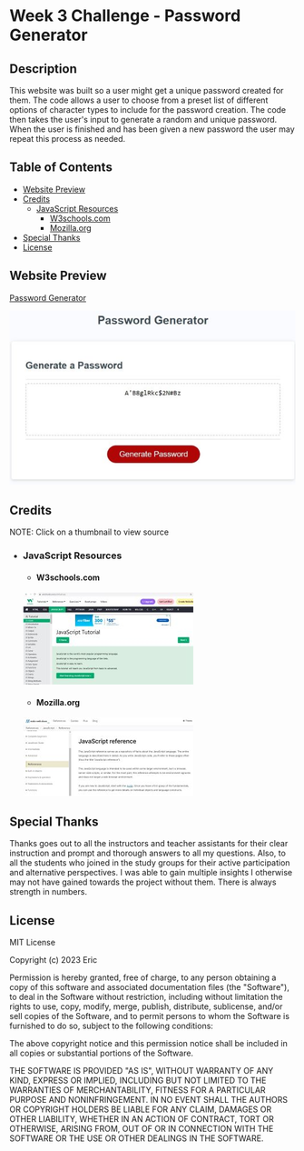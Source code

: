 # Week 3 Challenge - Password Generator

## Description

This website was built so a user might get a unique password created for them. The code allows a user to choose from a preset list of different options of character types to include for the password creation. The code then takes the user's input to generate a random and unique password. When the user is finished and has been given a new password the user may repeat this process as needed.

## Table of Contents
- [Website Preview](#website-preview)
- [Credits](#credits)
    - [JavaScript Resources](#javascript-resources)
        - [W3schools.com](#w3schoolscom)
        - [Mozilla.org](#mozillaorg)
- [Special Thanks](#special-thanks)
- [License](#license)

## Website Preview

[Password Generator](https://esbev.github.io/week3challenge/)

[![name](images/passgen.jpg)](https://esbev.github.io/week3challenge/)

## Credits

NOTE: Click on a thumbnail to view source

- ### JavaScript Resources

    - #### W3schools.com

    [![name](images/w3schools.jpg)](https://www.w3schools.com/js/default.asp)

    - #### Mozilla.org

    [![name](images/mozilla.jpg)](https://developer.mozilla.org/en-US/docs/Web/JavaScript/Reference)


## Special Thanks

Thanks goes out to all the instructors and teacher assistants for their clear instruction and prompt and thorough answers to all my questions. Also, to all the students who joined in the study groups for their active participation and alternative perspectives. I was able to gain multiple insights I otherwise may not have gained towards the project without them. There is always strength in numbers.

## License

MIT License

Copyright (c) 2023 Eric

Permission is hereby granted, free of charge, to any person obtaining a copy
of this software and associated documentation files (the "Software"), to deal
in the Software without restriction, including without limitation the rights
to use, copy, modify, merge, publish, distribute, sublicense, and/or sell
copies of the Software, and to permit persons to whom the Software is
furnished to do so, subject to the following conditions:

The above copyright notice and this permission notice shall be included in all
copies or substantial portions of the Software.

THE SOFTWARE IS PROVIDED "AS IS", WITHOUT WARRANTY OF ANY KIND, EXPRESS OR
IMPLIED, INCLUDING BUT NOT LIMITED TO THE WARRANTIES OF MERCHANTABILITY,
FITNESS FOR A PARTICULAR PURPOSE AND NONINFRINGEMENT. IN NO EVENT SHALL THE
AUTHORS OR COPYRIGHT HOLDERS BE LIABLE FOR ANY CLAIM, DAMAGES OR OTHER
LIABILITY, WHETHER IN AN ACTION OF CONTRACT, TORT OR OTHERWISE, ARISING FROM,
OUT OF OR IN CONNECTION WITH THE SOFTWARE OR THE USE OR OTHER DEALINGS IN THE
SOFTWARE.